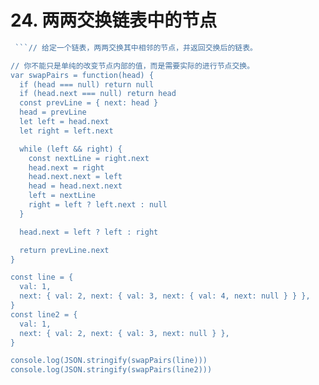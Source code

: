 # 24. 两两交换链表中的节点

```js
 ```// 给定一个链表，两两交换其中相邻的节点，并返回交换后的链表。

// 你不能只是单纯的改变节点内部的值，而是需要实际的进行节点交换。
var swapPairs = function(head) {
  if (head === null) return null
  if (head.next === null) return head
  const prevLine = { next: head }
  head = prevLine
  let left = head.next
  let right = left.next

  while (left && right) {
    const nextLine = right.next
    head.next = right
    head.next.next = left
    head = head.next.next
    left = nextLine
    right = left ? left.next : null
  }

  head.next = left ? left : right

  return prevLine.next
}

const line = {
  val: 1,
  next: { val: 2, next: { val: 3, next: { val: 4, next: null } } },
}
const line2 = {
  val: 1,
  next: { val: 2, next: { val: 3, next: null } },
}

console.log(JSON.stringify(swapPairs(line)))
console.log(JSON.stringify(swapPairs(line2)))
